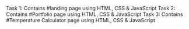 Task 1: Contains #landing page using HTML, CSS & JavaScript
Task 2: Contains #Portfolio page using HTML, CSS & JavaScript
Task 3: Contains #Temperature Calculator page using HTML, CSS & JavaScript
